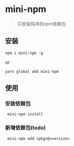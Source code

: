 # mini-npm
> 只安装纯净的npm依赖包

## 安装
```shell
npm i mini-npm -g
```
or
```shell
yarn global add mini-npm
```

## 使用
### 安装依赖包
```shell
 mini-npm install
```

### 新增依赖包(todo)
```shell
 mini-npm add <pkg>@<version>
```